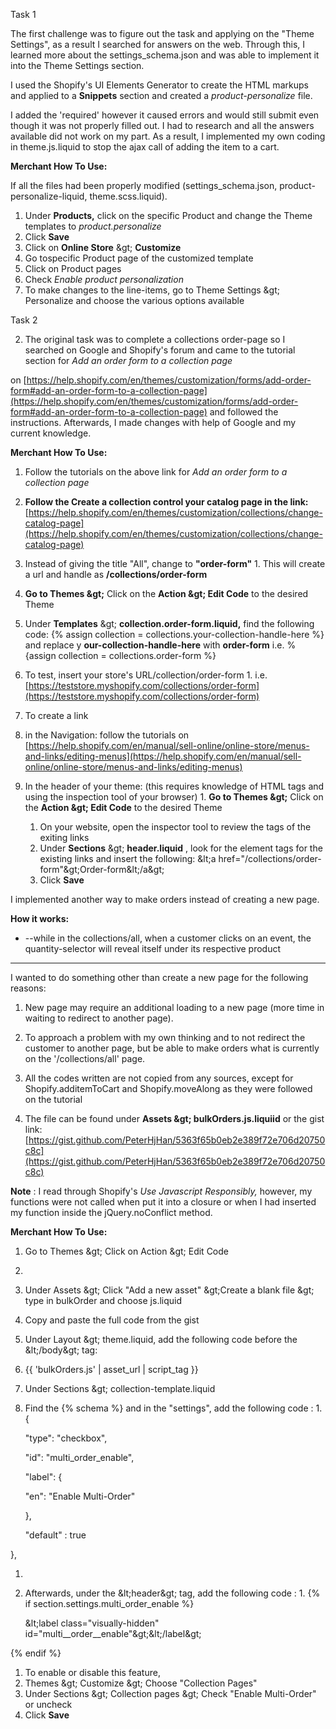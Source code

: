 Task 1



The first challenge was to figure out the task and applying on the &quot;Theme Settings&quot;, as a result I searched for answers on the web. Through this, I learned more about the settings\_schema.json and was able to implement it into the Theme Settings section.

I used the Shopify&#39;s UI Elements Generator to create the HTML markups and applied to a **Snippets** section and created a _product-personalize_ file.

I added the &#39;required&#39; however it caused errors and would still submit even though it was not properly filled out. I had to research and all the answers available did not work on my part. As a result, I implemented my own coding in theme.js.liquid to stop the ajax call of adding the item to a cart.

**Merchant How To Use:**

If all the files had been properly modified (settings\_schema.json, product-personalize-liquid, theme.scss.liquid).

1. Under **Products,** click on the specific Product and change the Theme templates to _product.personalize_
2. Click **Save**
3. Click on **Online Store** \&gt; **Customize**
  1. Go tospecific Product page of the customized template
  2. Click on Product pages
  3. Check _Enable product personalization_
  4. To make changes to the line-items, go to Theme Settings \&gt; Personalize and choose the various options available



Task 2

2. The original task was to complete a collections order-page so I searched on Google and Shopify&#39;s forum and came to the tutorial section for _Add an order form to a collection page_

on [https://help.shopify.com/en/themes/customization/forms/add-order-form#add-an-order-form-to-a-collection-page](https://help.shopify.com/en/themes/customization/forms/add-order-form#add-an-order-form-to-a-collection-page) and followed the instructions. Afterwards, I made changes with help of Google and my current knowledge.

**Merchant How To Use:**

1. Follow the tutorials on the above link for _Add an order form to a collection page_

1. **Follow the Create a collection control your catalog page in the link:** [https://help.shopify.com/en/themes/customization/collections/change-catalog-page](https://help.shopify.com/en/themes/customization/collections/change-catalog-page)
  1. Instead of giving the title &quot;All&quot;, change to **&quot;order-form&quot;**
    1. This will create a url and handle as **/collections/order-form**
2. **Go to Themes \&gt;** Click on the **Action \&gt; Edit Code** to the desired Theme
  1. Under **Templates** \&gt; **collection.order-form.liquid,** find the following code:
{% assign collection = collections.your-collection-handle-here %}
and replace y **our-collection-handle-here** with **order-form**
i.e. %{assign collection = collections.order-form %}
  2. To test, insert your store&#39;s URL/collection/order-form
    1. i.e. [https://teststore.myshopify.com/collections/order-form](https://teststore.myshopify.com/collections/order-form)
3. To create a link
  1. in the Navigation: follow the tutorials on [https://help.shopify.com/en/manual/sell-online/online-store/menus-and-links/editing-menus](https://help.shopify.com/en/manual/sell-online/online-store/menus-and-links/editing-menus)
  2. In the header of your theme: (this requires knowledge of HTML tags and using the inspection tool of your browser)
    1. **Go to Themes \&gt;** Click on the **Action \&gt; Edit Code** to the desired Theme
      1. On your website, open the inspector tool to review the tags of the exiting links
      2. Under **Sections** \&gt; **header.liquid** , look for the element tags for the existing links and insert the following: \&lt;a href=&quot;/collections/order-form&quot;\&gt;Order-form\&lt;/a\&gt;
      3. Click **Save**



I implemented another way to make orders instead of creating a new page.

**How it works:**

- --while in the collections/all, when a customer clicks on an event, the quantity-selector will reveal itself under its respective product
- --

I wanted to do something other than create a new page for the following reasons:

1. New page may require an additional loading to a new page (more time in waiting to redirect to another page).

1. To approach a problem with my own thinking and to not redirect the customer to another page, but be able to make orders what is currently on the &#39;/collections/all&#39; page.
2. All the codes written are not copied from any sources, except for Shopify.additemToCart and Shopify.moveAlong as they were followed on the tutorial
3. The file can be found under **Assets \&gt; bulkOrders.js.liquiid** or the gist link:
[https://gist.github.com/PeterHjHan/5363f65b0eb2e389f72e706d20750c8c](https://gist.github.com/PeterHjHan/5363f65b0eb2e389f72e706d20750c8c)

**Note** : I read through Shopify&#39;s _Use Javascript Responsibly,_ however, my functions were not called when put it into a closure or when I had inserted my function inside the jQuery.noConflict method.

**Merchant How To Use:**

1. Go to Themes \&gt; Click on Action \&gt; Edit Code

1.
  1. Under Assets \&gt; Click &quot;Add a new asset&quot; \&gt;Create a blank file \&gt; type in bulkOrder and choose js.liquid
  2. Copy and paste the full code from the gist
2. Under Layout \&gt; theme.liquid, add the following code before the \&lt;/body\&gt; tag:
  1.   {{ &#39;bulkOrders.js&#39; | asset\_url | script\_tag }}
3. Under Sections \&gt; collection-template.liquid
  1. Find the {% schema %} and in the &quot;settings&quot;, add the following code :
    1. {

      &quot;type&quot;: &quot;checkbox&quot;,

      &quot;id&quot;: &quot;multi\_order\_enable&quot;,

      &quot;label&quot;: {

      &quot;en&quot;: &quot;Enable Multi-Order&quot;

      },

      &quot;default&quot; : true

 },

1.
  1. Afterwards, under the \&lt;header\&gt; tag, add the following code :
    1.    {% if section.settings.multi\_order\_enable %}

     \&lt;label class=&quot;visually-hidden&quot; id=&quot;multi\_\_order\_\_enable&quot;\&gt;\&lt;/label\&gt;

   {% endif %}

1. To enable or disable this feature,
  1. Themes \&gt; Customize \&gt; Choose &quot;Collection Pages&quot;
  2. Under Sections \&gt; Collection pages \&gt; Check &quot;Enable Multi-Order&quot; or uncheck
  3. Click **Save**